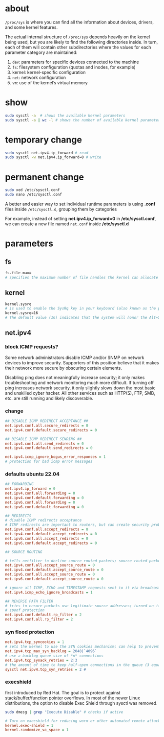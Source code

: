 # about

`/proc/sys` is where you can find all the information about devices, drivers, and some kernel features.

The actual internal structure of `/proc/sys` depends  heavily on the kernel being used, but you are likely to find the  following directories inside. In turn, each of them will contain other  subdirectories where the values for each parameter category are  maintained:

1. `dev`: parameters for specific devices connected to the machine
2. `fs`: filesystem configuration (quotas and inodes, for example)
3. kernel: kernel-specific configuration
4. `net`: network configuration
5. `vm`: use of the kernel’s virtual memory

# show

```sh
sudo sysctl -a  # shows the available kernel parameters
sudo sysctl -a | wc -l # shows the number of available kernel parameters
```

# temporary change

```sh
sudo sysctl net.ipv4.ip_forward # read
sudo sysctl -w net.ipv4.ip_forward=0 # write
```

# permanent change

```sh
sudo xed /etc/sysctl.conf
sudo nano /etc/sysctl.conf
```

A better and easier way to set individual runtime parameters is using **.conf** files inside `/etc/sysctl.d`, grouping them by categories

For example, instead of setting **net.ipv4.ip_forward=0** in **/etc/sysctl.conf**, we can create a new file named `net.conf` inside **/etc/sysctl.d**

# parameters

## fs

```sh
fs.file-max= 
# specifies the maximum number of file handles the kernel can allocate for the system. Depending on the intended use of your system (web / database / file server, to name a few examples),  you may want to change this value to meet the system’s needs. Otherwise, you will receive a “**Too many open files**” error message at best, and may prevent the operating system to boot at the worst.
```

## kernel

```sh
kernel.sysrq 
# is used to enable the SysRq key in your keyboard (also known as the print screen key) so as to allow certain key combinations to invoke emergency actions when the system has become unresponsive.
kernel.sysrq=16 
# The default value (16) indicates that the system will honor the Alt+SysRq+key combination and perform the actions listed in the sysrq.c documentation found in kernel.org (where key is one letter in the b-z range). For example, Alt+SysRq+b will reboot the system forcefully (use this as a last resort if your server is unresponsive).
```

## net.ipv4

### block ICMP requests?

Some network administrators disable ICMP and/or SNMP on network devices to improve security. Supporters of this position believe that it makes their network more secure by obscuring certain elements.

Disabling ping does not meaningfully increase security; it only makes troubleshooting and network monitoring much more difficult. If turning off ping increases network security, it only slightly slows down the most basic and unskilled cyber hacker. All other services such as HTTP(S), FTP, SMB, etc. are still running and likely discoverable.

### change

```ini
## DISABLE ICMP REDIRECT ACCEPTANCE ## 
net.ipv4.conf.all.secure_redirects = 0
net.ipv4.conf.default.secure_redirects = 0

## DISABLE ICMP REDIRECT SENDING ##
net.ipv4.conf.all.send_redirects = 0
net.ipv4.conf.default.send_redirects = 0

net.ipv4.icmp_ignore_bogus_error_responses = 1 
# protection for bad icmp error messages
```

### defaults ubuntu 22.04

```ini
## FORWARDING
net.ipv4.ip_forward = 0
net.ipv4.conf.all.forwarding = 0
net.ipv4.conf.default.forwarding = 0
net.ipv6.conf.all.forwarding = 0
net.ipv6.conf.default.forwarding = 0

## REDIRECTS
# disable ICMP redirects acceptance
# ICMP redirects are important to routers, but can create security problems for servers:
net.ipv4.conf.all.accept_redirects = 0 
net.ipv4.conf.default.accept_redirects = 0 
net.ipv6.conf.all.accept_redirects = 0
net.ipv6.conf.default.accept_redirects = 0

## SOURCE ROUTING

# tells netfilter to decline source routed packets; source routed packets are security risk, because they can can allow routing packets through an untrusted or insecure interface
net.ipv4.conf.all.accept_source_route = 0
net.ipv4.conf.default.accept_source_route = 0
net.ipv6.conf.all.accept_source_route = 0
net.ipv6.conf.default.accept_source_route = 0

# ignore all ICMP, ECHO and TIMESTAMP requests sent to it via broadcast/multicast; avoid a smurf attack:
net.ipv4.icmp_echo_ignore_broadcasts = 1

## REVERSE PATH FILTER
# tries to ensure packets use legitimate source addresses; turned on it can prevent some IP spoofing attacks
# spoof protection
net.ipv4.conf.default.rp_filter = 2
net.ipv4.conf.all.rp_filter = 2
```

### syn flood protection

```ini
net.ipv4.tcp_syncookies = 1 
# sets the kernel to use the SYN cookies mechanism; can help to prevent SYN flood DDoS attacks by testing the validity of the SYN packets; the process is conducted without consuming memory or connection resources; SYN cookiesensure a server avoids dropping connections when the SYN queue fills up
net.ipv4.tcp_max_syn_backlog = 2048|`4096` 
# use a backlog queue size of *n* connections
net.ipv4.tcp_synack_retries = 2|3 
# the amount of time to keep half-open connections in the queue (3 equates to roughly 45 seconds).
sysctl net.ipv4.tcp_syn_retries = 2 #
```

### execshield

first introduced by Red Hat. The goal is to protect against stack/buffer/function pointer overflows. In most of the newer Linux distributions, the option to disable Exec Shield through sysctl was removed.

```sh
sudo dmesg | grep "Execute Disable" # checks if active
```

```ini
# Turn on execshield for reducing worm or other automated remote attacks 
kernel.exec-shield = 1
kernel.randomize_va_space = 1 
```
